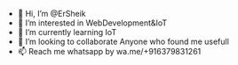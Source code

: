 - 👋 Hi, I’m @ErSheik
- 👀 I’m interested in WebDevelopment&IoT
- 🌱 I’m currently learning IoT
- 💞️ I’m looking to collaborate Anyone who found me usefull
- 📫 Reach me whatsapp by wa.me/+916379831261

<!---
ErSheik/ErSheik is a ✨ special ✨ repository because its `README.md` (this file) appears on your GitHub profile.
You can click the Preview link to take a look at your changes.
--->
